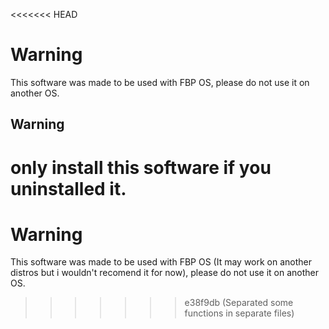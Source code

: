 <<<<<<< HEAD
# Warning

This software was made to be used with FBP OS, please do not use it on another OS.

## Warning

only install this software if you uninstalled it.
=======
# Warning

This software was made to be used with FBP OS (It may work on another distros but i wouldn't recomend it for now), please do not use it on another OS.

>>>>>>> e38f9db (Separated some functions in separate files)

